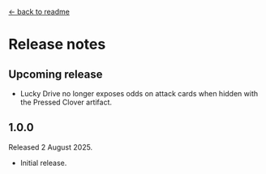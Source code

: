 [← back to readme](README.md)

# Release notes

## Upcoming release

* Lucky Drive no longer exposes odds on attack cards when hidden with the Pressed Clover artifact.

## 1.0.0
Released 2 August 2025.

* Initial release.